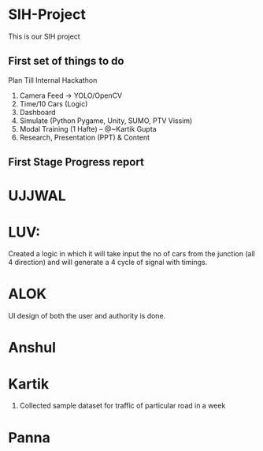 # SIH-Project
This is our SIH project

## First set of things to do

Plan Till Internal Hackathon
1.	Camera Feed -> YOLO/OpenCV
2.	Time/10 Cars (Logic)
4.	Dashboard 
5.	Simulate (Python Pygame, Unity, SUMO, PTV Vissim) 
6.	Modal Training (1 Hafte) – @~Kartik Gupta
7.	Research, Presentation (PPT) & Content

## First Stage Progress report 
# UJJWAL

# LUV: 
Created a logic in which it will take input the no of cars from the junction (all 4 direction) and will generate a 4 cycle of signal with timings. 

# ALOK
UI design of both the user and authority is done.

# Anshul

# Kartik
1) Collected sample dataset for traffic of particular road in a week


# Panna 
